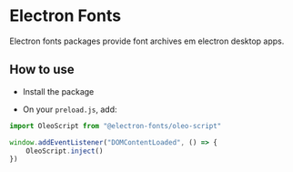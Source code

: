 # Electron Fonts

Electron fonts packages provide font archives em electron desktop apps.

## How to use

* Install the package

* On your `preload.js`, add:

```ts
import OleoScript from "@electron-fonts/oleo-script"

window.addEventListener("DOMContentLoaded", () => {
    OleoScript.inject()
})
```